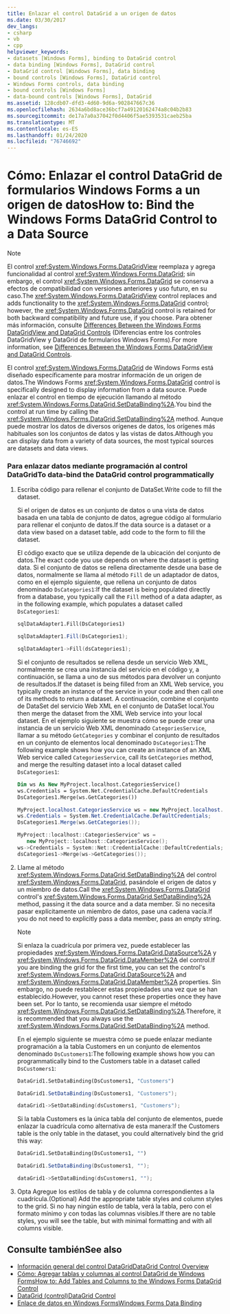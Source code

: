 ```yaml
---
title: Enlazar el control DataGrid a un origen de datos
ms.date: 03/30/2017
dev_langs:
- csharp
- vb
- cpp
helpviewer_keywords:
- datasets [Windows Forms], binding to DataGrid control
- data binding [Windows Forms], DataGrid control
- DataGrid control [Windows Forms], data binding
- bound controls [Windows Forms], DataGrid control
- Windows Forms controls, data binding
- bound controls [Windows Forms]
- data-bound controls [Windows Forms], DataGrid
ms.assetid: 128cdb07-dfd3-4d60-9d6a-902847667c36
ms.openlocfilehash: 2634a6bd8ace36bcf7a49120162474a8c04b2b83
ms.sourcegitcommit: de17a7a0a37042f0d4406f5ae5393531caeb25ba
ms.translationtype: MT
ms.contentlocale: es-ES
ms.lasthandoff: 01/24/2020
ms.locfileid: "76746692"
---
```

# <a name="how-to-bind-the-windows-forms-datagrid-control-to-a-data-source"></a><span data-ttu-id="73735-102">Cómo: Enlazar el control DataGrid de formularios Windows Forms a un origen de datos</span><span class="sxs-lookup"><span data-stu-id="73735-102">How to: Bind the Windows Forms DataGrid Control to a Data Source</span></span>
> [!NOTE]
> <span data-ttu-id="73735-103">El control <xref:System.Windows.Forms.DataGridView> reemplaza y agrega funcionalidad al control <xref:System.Windows.Forms.DataGrid>; sin embargo, el control <xref:System.Windows.Forms.DataGrid> se conserva a efectos de compatibilidad con versiones anteriores y uso futuro, en su caso.</span><span class="sxs-lookup"><span data-stu-id="73735-103">The <xref:System.Windows.Forms.DataGridView> control replaces and adds functionality to the <xref:System.Windows.Forms.DataGrid> control; however, the <xref:System.Windows.Forms.DataGrid> control is retained for both backward compatibility and future use, if you choose.</span></span> <span data-ttu-id="73735-104">Para obtener más información, consulte [Differences Between the Windows Forms DataGridView and DataGrid Controls](differences-between-the-windows-forms-datagridview-and-datagrid-controls.md) (Diferencias entre los controles DataGridView y DataGrid de formularios Windows Forms).</span><span class="sxs-lookup"><span data-stu-id="73735-104">For more information, see [Differences Between the Windows Forms DataGridView and DataGrid Controls](differences-between-the-windows-forms-datagridview-and-datagrid-controls.md).</span></span>  
  
 <span data-ttu-id="73735-105">El control <xref:System.Windows.Forms.DataGrid> de Windows Forms está diseñado específicamente para mostrar información de un origen de datos.</span><span class="sxs-lookup"><span data-stu-id="73735-105">The Windows Forms <xref:System.Windows.Forms.DataGrid> control is specifically designed to display information from a data source.</span></span> <span data-ttu-id="73735-106">Puede enlazar el control en tiempo de ejecución llamando al método <xref:System.Windows.Forms.DataGrid.SetDataBinding%2A>.</span><span class="sxs-lookup"><span data-stu-id="73735-106">You bind the control at run time by calling the <xref:System.Windows.Forms.DataGrid.SetDataBinding%2A> method.</span></span> <span data-ttu-id="73735-107">Aunque puede mostrar los datos de diversos orígenes de datos, los orígenes más habituales son los conjuntos de datos y las vistas de datos.</span><span class="sxs-lookup"><span data-stu-id="73735-107">Although you can display data from a variety of data sources, the most typical sources are datasets and data views.</span></span>  
  
### <a name="to-data-bind-the-datagrid-control-programmatically"></a><span data-ttu-id="73735-108">Para enlazar datos mediante programación al control DataGrid</span><span class="sxs-lookup"><span data-stu-id="73735-108">To data-bind the DataGrid control programmatically</span></span>  
  
1. <span data-ttu-id="73735-109">Escriba código para rellenar el conjunto de DataSet.</span><span class="sxs-lookup"><span data-stu-id="73735-109">Write code to fill the dataset.</span></span>  
  
     <span data-ttu-id="73735-110">Si el origen de datos es un conjunto de datos o una vista de datos basada en una tabla de conjunto de datos, agregue código al formulario para rellenar el conjunto de datos.</span><span class="sxs-lookup"><span data-stu-id="73735-110">If the data source is a dataset or a data view based on a dataset table, add code to the form to fill the dataset.</span></span>  
  
     <span data-ttu-id="73735-111">El código exacto que se utiliza depende de la ubicación del conjunto de datos.</span><span class="sxs-lookup"><span data-stu-id="73735-111">The exact code you use depends on where the dataset is getting data.</span></span> <span data-ttu-id="73735-112">Si el conjunto de datos se rellena directamente desde una base de datos, normalmente se llama al método `Fill` de un adaptador de datos, como en el ejemplo siguiente, que rellena un conjunto de datos denominado `DsCategories1`:</span><span class="sxs-lookup"><span data-stu-id="73735-112">If the dataset is being populated directly from a database, you typically call the `Fill` method of a data adapter, as in the following example, which populates a dataset called `DsCategories1`:</span></span>  
  
    ```vb  
    sqlDataAdapter1.Fill(DsCategories1)  
    ```  
  
    ```csharp  
    sqlDataAdapter1.Fill(DsCategories1);  
    ```  
  
    ```cpp  
    sqlDataAdapter1->Fill(dsCategories1);  
    ```  
  
     <span data-ttu-id="73735-113">Si el conjunto de resultados se rellena desde un servicio Web XML, normalmente se crea una instancia del servicio en el código y, a continuación, se llama a uno de sus métodos para devolver un conjunto de resultados.</span><span class="sxs-lookup"><span data-stu-id="73735-113">If the dataset is being filled from an XML Web service, you typically create an instance of the service in your code and then call one of its methods to return a dataset.</span></span> <span data-ttu-id="73735-114">A continuación, combine el conjunto de DataSet del servicio Web XML en el conjunto de DataSet local.</span><span class="sxs-lookup"><span data-stu-id="73735-114">You then merge the dataset from the XML Web service into your local dataset.</span></span> <span data-ttu-id="73735-115">En el ejemplo siguiente se muestra cómo se puede crear una instancia de un servicio Web XML denominado `CategoriesService`, llamar a su método `GetCategories` y combinar el conjunto de resultados en un conjunto de elementos local denominado `DsCategories1`:</span><span class="sxs-lookup"><span data-stu-id="73735-115">The following example shows how you can create an instance of an XML Web service called `CategoriesService`, call its `GetCategories` method, and merge the resulting dataset into a local dataset called `DsCategories1`:</span></span>  
  
    ```vb  
    Dim ws As New MyProject.localhost.CategoriesService()  
    ws.Credentials = System.Net.CredentialCache.DefaultCredentials  
    DsCategories1.Merge(ws.GetCategories())  
    ```  
  
    ```csharp  
    MyProject.localhost.CategoriesService ws = new MyProject.localhost.CategoriesService();  
    ws.Credentials = System.Net.CredentialCache.DefaultCredentials;  
    DsCategories1.Merge(ws.GetCategories());  
    ```  
  
    ```cpp  
    MyProject::localhost::CategoriesService^ ws =   
       new MyProject::localhost::CategoriesService();  
    ws->Credentials = System::Net::CredentialCache::DefaultCredentials;  
    dsCategories1->Merge(ws->GetCategories());  
    ```  
  
2. <span data-ttu-id="73735-116">Llame al método <xref:System.Windows.Forms.DataGrid.SetDataBinding%2A> del control <xref:System.Windows.Forms.DataGrid>, pasándole el origen de datos y un miembro de datos.</span><span class="sxs-lookup"><span data-stu-id="73735-116">Call the <xref:System.Windows.Forms.DataGrid> control's <xref:System.Windows.Forms.DataGrid.SetDataBinding%2A> method, passing it the data source and a data member.</span></span> <span data-ttu-id="73735-117">Si no necesita pasar explícitamente un miembro de datos, pase una cadena vacía.</span><span class="sxs-lookup"><span data-stu-id="73735-117">If you do not need to explicitly pass a data member, pass an empty string.</span></span>  
  
    > [!NOTE]
    > <span data-ttu-id="73735-118">Si enlaza la cuadrícula por primera vez, puede establecer las propiedades <xref:System.Windows.Forms.DataGrid.DataSource%2A> y <xref:System.Windows.Forms.DataGrid.DataMember%2A> del control.</span><span class="sxs-lookup"><span data-stu-id="73735-118">If you are binding the grid for the first time, you can set the control's <xref:System.Windows.Forms.DataGrid.DataSource%2A> and <xref:System.Windows.Forms.DataGrid.DataMember%2A> properties.</span></span> <span data-ttu-id="73735-119">Sin embargo, no puede restablecer estas propiedades una vez que se han establecido.</span><span class="sxs-lookup"><span data-stu-id="73735-119">However, you cannot reset these properties once they have been set.</span></span> <span data-ttu-id="73735-120">Por lo tanto, se recomienda usar siempre el método <xref:System.Windows.Forms.DataGrid.SetDataBinding%2A>.</span><span class="sxs-lookup"><span data-stu-id="73735-120">Therefore, it is recommended that you always use the <xref:System.Windows.Forms.DataGrid.SetDataBinding%2A> method.</span></span>  
  
     <span data-ttu-id="73735-121">En el ejemplo siguiente se muestra cómo se puede enlazar mediante programación a la tabla Customers en un conjunto de elementos denominado `DsCustomers1`:</span><span class="sxs-lookup"><span data-stu-id="73735-121">The following example shows how you can programmatically bind to the Customers table in a dataset called `DsCustomers1`:</span></span>  
  
    ```vb  
    DataGrid1.SetDataBinding(DsCustomers1, "Customers")  
    ```  
  
    ```csharp  
    DataGrid1.SetDataBinding(DsCustomers1, "Customers");  
    ```  
  
    ```cpp  
    dataGrid1->SetDataBinding(dsCustomers1, "Customers");  
    ```  
  
     <span data-ttu-id="73735-122">Si la tabla Customers es la única tabla del conjunto de elementos, puede enlazar la cuadrícula como alternativa de esta manera:</span><span class="sxs-lookup"><span data-stu-id="73735-122">If the Customers table is the only table in the dataset, you could alternatively bind the grid this way:</span></span>  
  
    ```vb  
    DataGrid1.SetDataBinding(DsCustomers1, "")  
    ```  
  
    ```csharp  
    DataGrid1.SetDataBinding(DsCustomers1, "");  
    ```  
  
    ```cpp  
    dataGrid1->SetDataBinding(dsCustomers1, "");  
    ```  
  
3. <span data-ttu-id="73735-123">Opta Agregue los estilos de tabla y de columna correspondientes a la cuadrícula.</span><span class="sxs-lookup"><span data-stu-id="73735-123">(Optional) Add the appropriate table styles and column styles to the grid.</span></span> <span data-ttu-id="73735-124">Si no hay ningún estilo de tabla, verá la tabla, pero con el formato mínimo y con todas las columnas visibles.</span><span class="sxs-lookup"><span data-stu-id="73735-124">If there are no table styles, you will see the table, but with minimal formatting and with all columns visible.</span></span>  
  
## <a name="see-also"></a><span data-ttu-id="73735-125">Consulte también</span><span class="sxs-lookup"><span data-stu-id="73735-125">See also</span></span>

- [<span data-ttu-id="73735-126">Información general del control DataGrid</span><span class="sxs-lookup"><span data-stu-id="73735-126">DataGrid Control Overview</span></span>](datagrid-control-overview-windows-forms.md)
- [<span data-ttu-id="73735-127">Cómo: Agregar tablas y columnas al control DataGrid de Windows Forms</span><span class="sxs-lookup"><span data-stu-id="73735-127">How to: Add Tables and Columns to the Windows Forms DataGrid Control</span></span>](how-to-add-tables-and-columns-to-the-windows-forms-datagrid-control.md)
- [<span data-ttu-id="73735-128">DataGrid (control)</span><span class="sxs-lookup"><span data-stu-id="73735-128">DataGrid Control</span></span>](datagrid-control-windows-forms.md)
- [<span data-ttu-id="73735-129">Enlace de datos en Windows Forms</span><span class="sxs-lookup"><span data-stu-id="73735-129">Windows Forms Data Binding</span></span>](../windows-forms-data-binding.md)
